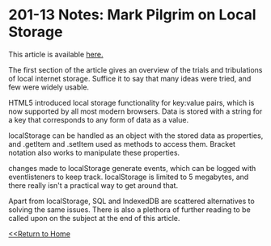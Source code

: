 # 201-13 Notes: Mark Pilgrim on Local Storage

This article is available [here.](http://diveinto.html5doctor.com/storage.html)

The first section of the article gives an overview of the trials and tribulations of local internet storage. Suffice it to say that many ideas were tried, and few were widely usable. 

HTML5 introduced local storage functionality for key:value pairs, which is now supported by all most modern browsers. Data is stored with a string for a key that corresponds to any form of data as a value. 

localStorage can be handled as an object with the stored data as properties, and .getItem and .setItem used as methods to access them. Bracket notation also works to manipulate these properties. 

changes made to localStorage generate events, which can be logged with eventlisteners to keep track. localStorage is limited to 5 megabytes, and there really isn't a practical way to get around that. 

Apart from localStorage, SQL and IndexedDB are scattered alternatives to solving the same issues. There is also a plethora of further reading to be called upon on the subject at the end of this article. 


[<<Return to Home](README.md)